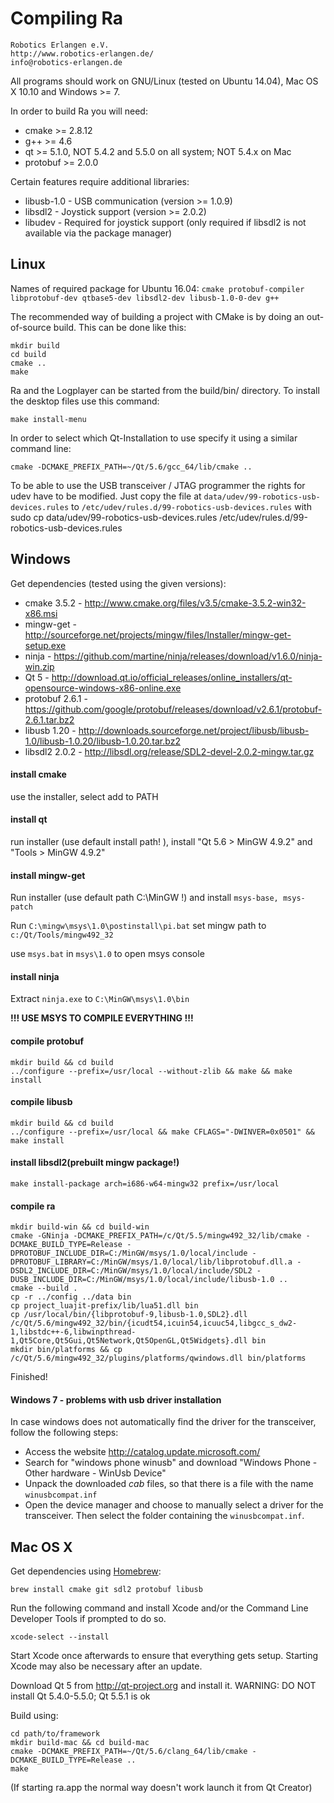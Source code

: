 # Compiling Ra

    Robotics Erlangen e.V.
    http://www.robotics-erlangen.de/
    info@robotics-erlangen.de


All programs should work on GNU/Linux (tested on Ubuntu 14.04), Mac OS X 10.10 and Windows >= 7.

In order to build Ra you will need:
 * cmake >= 2.8.12
 * g++ >= 4.6
 * qt >= 5.1.0, NOT 5.4.2 and 5.5.0 on all system; NOT 5.4.x on Mac
 * protobuf >= 2.0.0

Certain features require additional libraries:
 * libusb-1.0 - USB communication (version >= 1.0.9)
 * libsdl2 - Joystick support (version >= 2.0.2)
 * libudev - Required for joystick support (only required if libsdl2 is not available via the package manager)

## Linux
Names of required package for Ubuntu 16.04: `cmake protobuf-compiler libprotobuf-dev qtbase5-dev libsdl2-dev libusb-1.0-0-dev g++`

The recommended way of building a project with CMake is by doing an
out-of-source build. This can be done like this:

```
mkdir build
cd build
cmake ..
make
```

Ra and the Logplayer can be started from the build/bin/ directory.
To install the desktop files use this command:
```
make install-menu
```

In order to select which Qt-Installation to use specify it using a similar command line:
```
cmake -DCMAKE_PREFIX_PATH=~/Qt/5.6/gcc_64/lib/cmake ..
```

To be able to use the USB transceiver / JTAG programmer the rights for udev have to be modified.
Just copy the file at `data/udev/99-robotics-usb-devices.rules` to `/etc/udev/rules.d/99-robotics-usb-devices.rules`
with sudo cp data/udev/99-robotics-usb-devices.rules /etc/udev/rules.d/99-robotics-usb-devices.rules

## Windows
Get dependencies (tested using the given versions):
* cmake 3.5.2 - http://www.cmake.org/files/v3.5/cmake-3.5.2-win32-x86.msi
* mingw-get - http://sourceforge.net/projects/mingw/files/Installer/mingw-get-setup.exe
* ninja - https://github.com/martine/ninja/releases/download/v1.6.0/ninja-win.zip
* Qt 5 - http://download.qt.io/official_releases/online_installers/qt-opensource-windows-x86-online.exe
* protobuf 2.6.1 - https://github.com/google/protobuf/releases/download/v2.6.1/protobuf-2.6.1.tar.bz2
* libusb 1.20 - http://downloads.sourceforge.net/project/libusb/libusb-1.0/libusb-1.0.20/libusb-1.0.20.tar.bz2
* libsdl2 2.0.2 - http://libsdl.org/release/SDL2-devel-2.0.2-mingw.tar.gz

#### install cmake
use the installer, select add to PATH

#### install qt
run installer (use default install path! ), install "Qt 5.6 > MinGW 4.9.2" and "Tools > MinGW 4.9.2"

#### install mingw-get
Run installer (use default path C:\MinGW !) and install `msys-base, msys-patch`

Run `C:\mingw\msys\1.0\postinstall\pi.bat` set mingw path to `c:/Qt/Tools/mingw492_32`

use `msys.bat` in `msys\1.0` to open msys console

#### install ninja
Extract `ninja.exe` to `C:\MinGW\msys\1.0\bin`

**!!! USE MSYS TO COMPILE EVERYTHING !!!**

#### compile protobuf
```
mkdir build && cd build
../configure --prefix=/usr/local --without-zlib && make && make install
```

#### compile libusb
```
mkdir build && cd build
../configure --prefix=/usr/local && make CFLAGS="-DWINVER=0x0501" && make install
```

#### install libsdl2(prebuilt mingw package!)
```
make install-package arch=i686-w64-mingw32 prefix=/usr/local
```

#### compile ra
```
mkdir build-win && cd build-win
cmake -GNinja -DCMAKE_PREFIX_PATH=/c/Qt/5.5/mingw492_32/lib/cmake -DCMAKE_BUILD_TYPE=Release -DPROTOBUF_INCLUDE_DIR=C:/MinGW/msys/1.0/local/include -DPROTOBUF_LIBRARY=C:/MinGW/msys/1.0/local/lib/libprotobuf.dll.a -DSDL2_INCLUDE_DIR=C:/MinGW/msys/1.0/local/include/SDL2 -DUSB_INCLUDE_DIR=C:/MinGW/msys/1.0/local/include/libusb-1.0 ..
cmake --build .
cp -r ../config ../data bin
cp project_luajit-prefix/lib/lua51.dll bin
cp /usr/local/bin/{libprotobuf-9,libusb-1.0,SDL2}.dll /c/Qt/5.6/mingw492_32/bin/{icudt54,icuin54,icuuc54,libgcc_s_dw2-1,libstdc++-6,libwinpthread-1,Qt5Core,Qt5Gui,Qt5Network,Qt5OpenGL,Qt5Widgets}.dll bin
mkdir bin/platforms && cp /c/Qt/5.6/mingw492_32/plugins/platforms/qwindows.dll bin/platforms
```

Finished!


#### Windows 7 - problems with usb driver installation
In case windows does not automatically find the driver for the transceiver, follow
the following steps:
- Access the website http://catalog.update.microsoft.com/
- Search for "windows phone winusb" and download "Windows Phone - Other hardware - WinUsb Device"
- Unpack the downloaded _cab_ files, so that there is a file with the name `winusbcompat.inf`
- Open the device manager and choose to manually select a driver for the transceiver.
  Then select the folder containing the `winusbcompat.inf`.


## Mac OS X
Get dependencies using [Homebrew](http://brew.sh):
```
brew install cmake git sdl2 protobuf libusb
```
Run the following command and install Xcode and/or the Command Line Developer Tools if prompted to do so.
```
xcode-select --install
```
Start Xcode once afterwards to ensure that everything gets setup. Starting Xcode may also be necessary after an update.

Download Qt 5 from http://qt-project.org and install it.
WARNING: DO NOT install Qt 5.4.0-5.5.0; Qt 5.5.1 is ok

Build using:
```
cd path/to/framework
mkdir build-mac && cd build-mac
cmake -DCMAKE_PREFIX_PATH=~/Qt/5.6/clang_64/lib/cmake -DCMAKE_BUILD_TYPE=Release ..
make
```

(If starting ra.app the normal way doesn't work launch it from Qt Creator)
